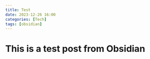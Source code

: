 ```yaml
---
title: Test
date: 2023-12-26 16:00
categories: [Tech]
tags: [obsidian]
---
```



# This is a test post from Obsidian